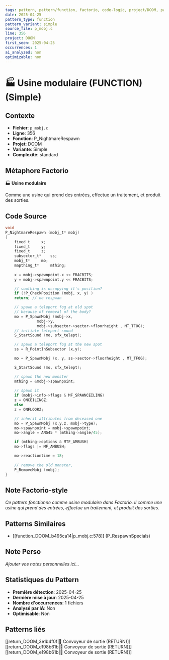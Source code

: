 ```yaml
---
tags: pattern, pattern/function, factorio, code-logic, project/DOOM, pattern/variant/simple
date: 2025-04-25
pattern_type: function
pattern_variant: simple
source_file: p_mobj.c
line: 356
project: DOOM
first_seen: 2025-04-25
occurrences: 1
ai_analyzed: non
optimizable: non
---
```


# 🏭 Usine modulaire (FUNCTION) (Simple)

## Contexte
- **Fichier**: `p_mobj.c`
- **Ligne**: 356
- **Fonction**: P_NightmareRespawn
- **Projet**: DOOM
- **Variante**: Simple
- **Complexité**: standard

## Métaphore Factorio
🏭 **Usine modulaire**

Comme une usine qui prend des entrées, effectue un traitement, et produit des sorties.

## Code Source
```c
void
P_NightmareRespawn (mobj_t* mobj)
{
    fixed_t		x;
    fixed_t		y;
    fixed_t		z; 
    subsector_t*	ss; 
    mobj_t*		mo;
    mapthing_t*		mthing;
		
    x = mobj->spawnpoint.x << FRACBITS; 
    y = mobj->spawnpoint.y << FRACBITS; 

    // somthing is occupying it's position?
    if (!P_CheckPosition (mobj, x, y) ) 
	return;	// no respwan

    // spawn a teleport fog at old spot
    // because of removal of the body?
    mo = P_SpawnMobj (mobj->x,
		      mobj->y,
		      mobj->subsector->sector->floorheight , MT_TFOG); 
    // initiate teleport sound
    S_StartSound (mo, sfx_telept);

    // spawn a teleport fog at the new spot
    ss = R_PointInSubsector (x,y); 

    mo = P_SpawnMobj (x, y, ss->sector->floorheight , MT_TFOG); 

    S_StartSound (mo, sfx_telept);

    // spawn the new monster
    mthing = &mobj->spawnpoint;
	
    // spawn it
    if (mobj->info->flags & MF_SPAWNCEILING)
	z = ONCEILINGZ;
    else
	z = ONFLOORZ;

    // inherit attributes from deceased one
    mo = P_SpawnMobj (x,y,z, mobj->type);
    mo->spawnpoint = mobj->spawnpoint;	
    mo->angle = ANG45 * (mthing->angle/45);

    if (mthing->options & MTF_AMBUSH)
	mo->flags |= MF_AMBUSH;

    mo->reactiontime = 18;
	
    // remove the old monster,
    P_RemoveMobj (mobj);
}
```

## Note Factorio-style
*Ce pattern fonctionne comme usine modulaire dans Factorio. Il comme une usine qui prend des entrées, effectue un traitement, et produit des sorties.*

## Patterns Similaires
- [[function_DOOM_b495ca14|p_mobj.c:578]] (P_RespawnSpecials)

## Note Perso
*Ajouter vos notes personnelles ici...*

## Statistiques du Pattern
- **Première détection**: 2025-04-25
- **Dernière mise à jour**: 2025-04-25
- **Nombre d'occurrences**: 1 fichiers
- **Analysé par IA**: Non
- **Optimisable**: Non

## Patterns liés
[[return_DOOM_3e1b4f0f|🚚 Convoyeur de sortie (RETURN)]]
[[return_DOOM_e198b61b|🚚 Convoyeur de sortie (RETURN)]]
[[return_DOOM_e198b61b|🚚 Convoyeur de sortie (RETURN)]]
